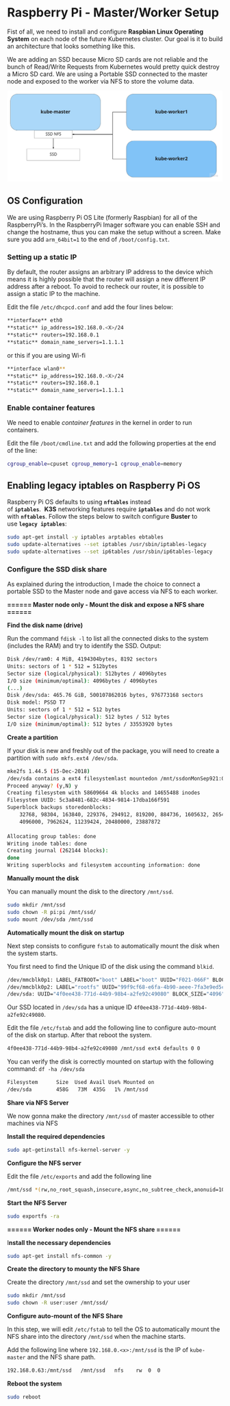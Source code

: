 # Raspberry Pi - Master/Worker Setup

Fist of all, we need to install and configure **Raspbian Linux Operating System** on each node of the future Kubernetes cluster. Our goal is it to build an architecture that looks something like this.

We are adding an SSD because Micro SD cards are not reliable and the bunch of Read/Write Requests from Kubernetes would pretty quick destroy a Micro SD card. We are using a Portable SSD connected to the master node and exposed to the worker via NFS to store the volume data.

![Architecture](/images/architecture.jpeg)

## OS Configuration

We are using Raspberry Pi OS Lite (formerly Raspbian) for all of the RaspberryPi’s. In the RaspberryPi Imager software you can enable SSH and change the hostname, thus you can make the setup without a screen. Make sure you add `arm_64bit=1` to the end of `/boot/config.txt`.

### Setting up a static IP

By default, the router assigns an arbitrary IP address to the device which means it is highly possible that the router will assign a new different IP address after a reboot. To avoid to recheck our router, it is possible to assign a static IP to the machine.

Edit the file `/etc/dhcpcd.conf` and add the four lines below:

```bash
**interface** eth0
**static** ip_address=192.168.0.<X>/24
**static** routers=192.168.0.1
**static** domain_name_servers=1.1.1.1
```

or this if you are using Wi-fi

```bash
**interface wlan0**
**static** ip_address=192.168.0.<X>/24
**static** routers=192.168.0.1
**static** domain_name_servers=1.1.1.1
```

### Enable container features

We need to enable *container features* in the kernel in order to run containers.

Edit the file `/boot/cmdline.txt` and add the following properties at the end of the line:

```bash
cgroup_enable=cpuset cgroup_memory=1 cgroup_enable=memory
```

## Enabling legacy iptables on Raspberry Pi OS

Raspberry Pi OS defaults to using **`nftables`** instead of **`iptables`**.  **K3S** networking features require **`iptables`** and do not work with **`nftables`**. Follow the steps below to switch configure **Buster** to use **`legacy iptables`**:

```bash
sudo apt-get install -y iptables arptables ebtables
sudo update-alternatives --set iptables /usr/sbin/iptables-legacy
sudo update-alternatives --set ip6tables /usr/sbin/ip6tables-legacy
```

### Configure the SSD disk share

As explained during the introduction, I made the choice to connect a portable SSD to the Master node and gave access via NFS to each worker.

**====== Master node only - Mount the disk and expose a NFS share ======**

**Find the disk name (drive)**

Run the command `fdisk -l` to list all the connected disks to the system (includes the RAM) and try to identify the SSD. Output:

```bash
Disk /dev/ram0: 4 MiB, 4194304bytes, 8192 sectors
Units: sectors of 1 * 512 = 512bytes
Sector size (logical/physical): 512bytes / 4096bytes
I/O size (minimum/optimal): 4096bytes / 4096bytes
(...)
Disk /dev/sda: 465.76 GiB, 500107862016 bytes, 976773168 sectors
Disk model: PSSD T7
Units: sectors of 1 * 512 = 512 bytes
Sector size (logical/physical): 512 bytes / 512 bytes
I/O size (minimum/optimal): 512 bytes / 33553920 bytes
```

**Create a partition**

If your disk is new and freshly out of the package, you will need to create a partition with `sudo mkfs.ext4 /dev/sda`.

```bash
mke2fs 1.44.5 (15-Dec-2018)
/dev/sda contains a ext4 filesystemlast mountedon /mnt/ssdonMonSep921:06:472019
Proceed anyway? (y,N) y
Creating filesystem with 58609664 4k blocks and 14655488 inodes
Filesystem UUID: 5c3a8481-682c-4834-9814-17dba166f591
Superblock backups storedonblocks:
    32768, 98304, 163840, 229376, 294912, 819200, 884736, 1605632, 2654208,
    4096000, 7962624, 11239424, 20480000, 23887872

Allocating group tables: done
Writing inode tables: done
Creating journal (262144 blocks):
done
Writing superblocks and filesystem accounting information: done
```

**Manually mount the disk**

You can manually mount the disk to the directory `/mnt/ssd`.

```bash
sudo mkdir /mnt/ssd
sudo chown -R pi:pi /mnt/ssd/
sudo mount /dev/sda /mnt/ssd
```

**Automatically mount the disk on startup**

Next step consists to configure `fstab` to automatically mount the disk when the system starts.

You first need to find the Unique ID of the disk using the command `blkid`.

```bash
/dev/mmcblk0p1: LABEL_FATBOOT="boot" LABEL="boot" UUID="F021-066F" BLOCK_SIZE="512" TYPE="vfat" PARTUUID="fb9cde7a-01"
/dev/mmcblk0p2: LABEL="rootfs" UUID="99f9cf68-e6fa-4b90-aeee-7fa3e9ed5c2d" BLOCK_SIZE="4096" TYPE="ext4" PARTUUID="fb9cde7a-02"
/dev/sda: UUID="4f0ee438-771d-44b9-98b4-a2fe92c49080" BLOCK_SIZE="4096" TYPE="ext4"
```

Our SSD located in `/dev/sda` has a unique ID `4f0ee438-771d-44b9-98b4-a2fe92c49080`.

Edit the file `/etc/fstab` and add the following line to configure auto-mount of the disk on startup. After that reboot the system.

```bash
4f0ee438-771d-44b9-98b4-a2fe92c49080 /mnt/ssd ext4 defaults 0 0
```

You can verify the disk is correctly mounted on startup with the following command: `df -ha /dev/sda`

```bash
Filesystem      Size  Used Avail Use% Mounted on
/dev/sda        458G   73M  435G   1% /mnt/ssd
```

**Share via NFS Server**

We now gonna make the directory `/mnt/ssd` of master accessible to other machines via NFS

**Install the required dependencies**

```bash
sudo apt-getinstall nfs-kernel-server -y
```

**Configure the NFS server**

Edit the file `/etc/exports` and add the following line

```bash
/mnt/ssd *(rw,no_root_squash,insecure,async,no_subtree_check,anonuid=1000,anongid=1000)
```

**Start the NFS Server**

```bash
sudo exportfs -ra
```

**====== Worker nodes only - Mount the NFS share ======**

I**nstall the necessary dependencies**

```bash
sudo apt-get install nfs-common -y
```

**Create the directory to mounty the NFS Share**

Create the directory `/mnt/ssd` and set the ownership to your user

```bash
sudo mkdir /mnt/ssd
sudo chown -R user:user /mnt/ssd/
```

**Configure auto-mount of the NFS Share**

In this step, we will edit `/etc/fstab` to tell the OS to automatically mount the NFS share into the directory `/mnt/ssd` when the machine starts.

Add the following line where `192.168.0.<x>:/mnt/ssd` is the IP of `kube-master` and the NFS share path.

```bash
192.168.0.63:/mnt/ssd   /mnt/ssd   nfs    rw  0  0
```

**Reboot the system**

```bash
sudo reboot
```
